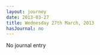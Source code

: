 ```yaml
---
layout: journey
date: 2013-03-27
title: Wednesday 27th March, 2013
hasJournal: no
---
```

No journal entry